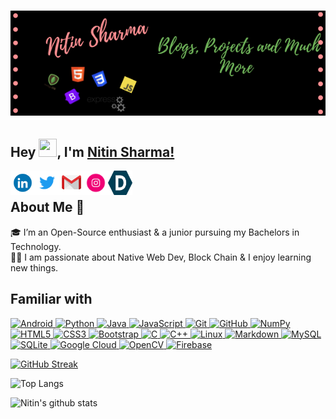 # ![Nitin Sharma](https://github.com/Nitin-Sharma-coder/Nitin-Sharma-coder/blob/main/myheader.png)
## Hey <img src="https://github.com/TheDudeThatCode/TheDudeThatCode/blob/master/Assets/Hi.gif" width="29" height = "29">, I'm [Nitin Sharma!]()
  
<a href="https://www.linkedin.com/in/nitin-sharma-b43136202/">
  <img align="left" width = "39" height = "39" src="https://github.com/Nitin-Sharma-coder/Nitin-Sharma-coder/blob/main/pic3.gif"  />
</a>
<a href="https://twitter.com/Nitinsh91490290">
  <img align="left" width="39" height = "39" src="https://github.com/Nitin-Sharma-coder/Nitin-Sharma-coder/blob/main/twitter.gif" />
</a>
<a href="mailto:nitinsharmaofficial.mail@gmail.com">
  <img align="left" width="39" height = "39" src="https://github.com/Nitin-Sharma-coder/Nitin-Sharma-coder/blob/main/happy_gmail.gif" />
</a>
<a href="https://www.instagram.com//">
  <img align="left" width="39" height="39" src="https://github.com/Nitin-Sharma-coder/Nitin-Sharma-coder/blob/main/insta.gif" />
</a>
<a href="https://devpost.com/gargk747">
  <img align="left" width="39" height = "39" src="https://github.com/Nitin-Sharma-coder/Nitin-Sharma-coder/blob/main/devpost.png" />
</a>  

<br/>



## About Me 🚀
🎓 I’m an Open-Source enthusiast & a junior pursuing my Bachelors in Technology.
<br/>
👨‍💻  I am passionate about Native Web Dev, Block Chain & I enjoy learning new things. 
 <br/>
  
  
  
## Familiar with

<p align="left">
 <a href="#">
<img alt="Android" src="https://img.shields.io/badge/ReactJs-3DDC84?style=for-the-badge&logo=React&logoColor=white" />
<img alt="Python" src="https://img.shields.io/badge/python%20-%2314354C.svg?&style=for-the-badge&logo=python&logoColor=white"/>
<img alt="Java" src="https://img.shields.io/badge/java-%23ED8B00.svg?&style=for-the-badge&logo=java&logoColor=white"/>
<img alt="JavaScript" src="https://img.shields.io/badge/javascript%20-%23323330.svg?&style=for-the-badge&logo=javascript&logoColor=%23F7DF1E"/>
<img alt="Git" src="https://img.shields.io/badge/git%20-%23F05033.svg?&style=for-the-badge&logo=git&logoColor=white"/>
<img alt="GitHub" src="https://img.shields.io/badge/github%20-%23121011.svg?&style=for-the-badge&logo=github&logoColor=white"/>
<img alt="NumPy" src="https://img.shields.io/badge/numpy%20-%23013243.svg?&style=for-the-badge&logo=numpy&logoColor=white" />
<img alt="HTML5" src="https://img.shields.io/badge/html5%20-%23E34F26.svg?&style=for-the-badge&logo=html5&logoColor=white"/>
<img alt="CSS3" src="https://img.shields.io/badge/css3%20-%231572B6.svg?&style=for-the-badge&logo=css3&logoColor=white"/>
<img alt="Bootstrap" src="https://img.shields.io/badge/bootstrap%20-%23563D7C.svg?&style=for-the-badge&logo=bootstrap&logoColor=white"/>
<img alt="C" src="https://img.shields.io/badge/c%20-%2300599C.svg?&style=for-the-badge&logo=c&logoColor=white"/>
<img alt="C++" src="https://img.shields.io/badge/c++%20-%2300599C.svg?&style=for-the-badge&logo=c%2B%2B&ogoColor=white"/>
<img alt="Linux" src="https://img.shields.io/badge/Linux-E95420?style=for-the-badge&logo=linux&logoColor=white" />
<img alt="Markdown" src="https://img.shields.io/badge/Express-%23000000.svg?&style=for-the-badge&logo=Node&logoColor=white"/>
<img alt='MySQL' src="https://img.shields.io/badge/SQL-MySQL?style=for-the-badge&logo=mysql&color=242526"/>
<img alt="SQLite" src ="https://img.shields.io/badge/sqlite-%2307405e.svg?&style=for-the-badge&logo=sqlite&logoColor=white"/>
<img alt='Google Cloud' src="https://img.shields.io/badge/Google%20Cloud-Google%20Cloud?style=for-the-badge&logo=google%20cloud&color=242526"/>
<img alt="OpenCV" src="https://img.shields.io/badge/OpenCV-OpenCV?style=for-the-badge&logo=opencv&logoColor=fff&color=5C3EE8"/>
<img alt="Firebase" src="https://img.shields.io/badge/firebase%20-%23039BE5.svg?&style=for-the-badge&logo=firebase"/>

 </a>
</p>  


[![GitHub Streak](https://github-readme-streak-stats.herokuapp.com/?user=Nitin-Sharma-coder&theme=dark)](https://github.com/DenverCoder1/github-readme-streak-stats)

![Top Langs](https://github-readme-stats.vercel.app/api/top-langs/?username=Nitin-Sharma-coder&theme=dark&show_icons=true&layout=compact)


<!-- <img align="right" src="https://github-readme-stats.vercel.app/api/?username=Nitin-Sharma-coder&theme=dark&show_icons=true&layout=default" /> 
 -->

![Nitin's github stats](https://github-readme-stats.vercel.app/api?username=Nitin-Sharma-coder&show_icons=true&theme=dark&hide_border=true)


<!-- <img align="right"  src ="https://github-readme-stats.vercel.app/api/pin/?username=Nitin-Sharma-coder&repo=textry"> -->

<!-- <img align="center" src="https://github-readme-stats.vercel.app/api/wakatime?username=Nitin-Sharma-coder" /> -->
